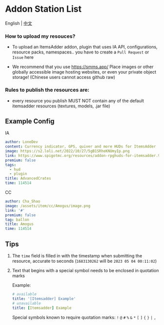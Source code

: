 # Addon Station List

English | [中文](./README_zh.md)

### How to upload my resouces?

* To upload an ItemsAdder addon, plugin that uses IA API, configurations, resource packs, namespaces.. you have to create a `Pull Request` or `Issue` here

* We recommend that you use https://smms.app/ Place images or other globally accessible image hosting websites, or even your private object storage! (Chinese users cannot access github raw)

### Rules to publish the resources are:

* every resource you publish MUST NOT contain any of the default itemsadder resources (textures, models, .jar file)

## Example Config

IA
```yaml
author: LoneDev
content: Currency indicator, GPS, quiver and more HUDs for ItemsAdder
image: https://s2.loli.net/2022/10/27/5gB1SRheKNUmyIp.png
link: https://www.spigotmc.org/resources/addon-rpghuds-for-itemsadder.97486
premium: false
tags:
  - hud
  - plugin
title: AdvancedCrates
time: 114514
```

CC
```yaml
author: Cha_Shao
image: /assets/item/cc/Amogus/image.png
link: '#'
premium: false
tag: ballon
title: Amogus
time: 114514
```

## Tips

1. The `time` field is filled in with the timestamp when submitting the resource, accurate to seconds (`1683130262` will be `2023 05 04 00:11:02`)

2. Text that begins with a special symbol needs to be enclosed in quotation marks

    Example:

    ```yaml
    # available
    title: '[Itemsadder] Example'
    # unavailable
    title: [Itemsadder] Example
    ```

    Special symbols known to require quotation marks: `!` `@` `#` `%` `&` `*` `[` `]` `{` `}` `|` `,`